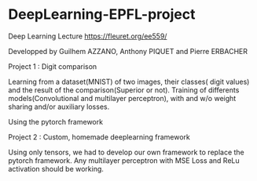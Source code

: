 # DeepLearning-EPFL-project
Deep Learning Lecture
https://fleuret.org/ee559/

Developped by Guilhem AZZANO, Anthony PIQUET and Pierre ERBACHER

Project 1 : Digit comparison

Learning from a dataset(MNIST) of two images, their classes( digit values) and the result of the comparison(Superior or not).
Training of differents models(Convolutional and multilayer perceptron),  with and w/o weight sharing and/or auxiliary losses.

Using the pytorch framework

Project 2 : Custom, homemade deeplearning framework

Using only tensors, we had to develop our own framework to replace the pytorch framework.
Any multilayer perceptron with MSE Loss and ReLu activation should be working.


